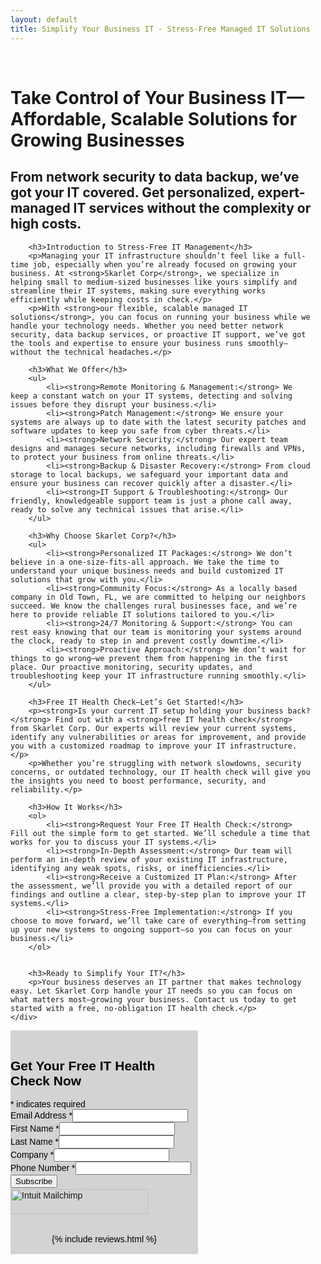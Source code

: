 ```yaml
---
layout: default
title: Simplify Your Business IT - Stress-Free Managed IT Solutions
---
```


<meta name="description" content="Skarlet Corp. Managed IT and Cyber Security Services in Dixie County Florida">

<br>
<div class="container">
<div style="display: flex; justify-content: space-between;">
    <!-- Left Column: Text Content -->
    <div style="flex: 3; padding-right: 20px; padding-left: 0px;">
        <h1>Take Control of Your Business IT—Affordable, Scalable Solutions for Growing Businesses</h1>
        <h2>From network security to data backup, we’ve got your IT covered. Get personalized, expert-managed IT services without the complexity or high costs.</h2>
        
        <h3>Introduction to Stress-Free IT Management</h3>
        <p>Managing your IT infrastructure shouldn’t feel like a full-time job, especially when you’re already focused on growing your business. At <strong>Skarlet Corp</strong>, we specialize in helping small to medium-sized businesses like yours simplify and streamline their IT systems, making sure everything works efficiently while keeping costs in check.</p>
        <p>With <strong>our flexible, scalable managed IT solutions</strong>, you can focus on running your business while we handle your technology needs. Whether you need better network security, data backup services, or proactive IT support, we’ve got the tools and expertise to ensure your business runs smoothly—without the technical headaches.</p>
        
        <h3>What We Offer</h3>
        <ul>
            <li><strong>Remote Monitoring & Management:</strong> We keep a constant watch on your IT systems, detecting and solving issues before they disrupt your business.</li>
            <li><strong>Patch Management:</strong> We ensure your systems are always up to date with the latest security patches and software updates to keep you safe from cyber threats.</li>
            <li><strong>Network Security:</strong> Our expert team designs and manages secure networks, including firewalls and VPNs, to protect your business from online threats.</li>
            <li><strong>Backup & Disaster Recovery:</strong> From cloud storage to local backups, we safeguard your important data and ensure your business can recover quickly after a disaster.</li>
            <li><strong>IT Support & Troubleshooting:</strong> Our friendly, knowledgeable support team is just a phone call away, ready to solve any technical issues that arise.</li>
        </ul>
        
        <h3>Why Choose Skarlet Corp?</h3>
        <ul>
            <li><strong>Personalized IT Packages:</strong> We don’t believe in a one-size-fits-all approach. We take the time to understand your unique business needs and build customized IT solutions that grow with you.</li>
            <li><strong>Community Focus:</strong> As a locally based company in Old Town, FL, we are committed to helping our neighbors succeed. We know the challenges rural businesses face, and we’re here to provide reliable IT solutions tailored to you.</li>
            <li><strong>24/7 Monitoring & Support:</strong> You can rest easy knowing that our team is monitoring your systems around the clock, ready to step in and prevent costly downtime.</li>
            <li><strong>Proactive Approach:</strong> We don’t wait for things to go wrong—we prevent them from happening in the first place. Our proactive monitoring, security updates, and troubleshooting keep your IT infrastructure running smoothly.</li>
        </ul>
        
        <h3>Free IT Health Check—Let’s Get Started!</h3>
        <p><strong>Is your current IT setup holding your business back?</strong> Find out with a <strong>free IT health check</strong> from Skarlet Corp. Our experts will review your current systems, identify any vulnerabilities or areas for improvement, and provide you with a customized roadmap to improve your IT infrastructure.</p>
        <p>Whether you’re struggling with network slowdowns, security concerns, or outdated technology, our IT health check will give you the insights you need to boost performance, security, and reliability.</p>
        
        <h3>How It Works</h3>
        <ol>
            <li><strong>Request Your Free IT Health Check:</strong> Fill out the simple form to get started. We’ll schedule a time that works for you to discuss your IT systems.</li>
            <li><strong>In-Depth Assessment:</strong> Our team will perform an in-depth review of your existing IT infrastructure, identifying any weak spots, risks, or inefficiencies.</li>
            <li><strong>Receive a Customized IT Plan:</strong> After the assessment, we’ll provide you with a detailed report of our findings and outline a clear, step-by-step plan to improve your IT systems.</li>
            <li><strong>Stress-Free Implementation:</strong> If you choose to move forward, we’ll take care of everything—from setting up your new systems to ongoing support—so you can focus on your business.</li>
        </ol>
        
       
        <h3>Ready to Simplify Your IT?</h3>
        <p>Your business deserves an IT partner that makes technology easy. Let Skarlet Corp handle your IT needs so you can focus on what matters most—growing your business. Contact us today to get started with a free, no-obligation IT health check.</p>
    </div>

<div id="mc_embed_shell">
      <link href="//cdn-images.mailchimp.com/embedcode/classic-061523.css" rel="stylesheet" type="text/css">
  <style type="text/css">
        #mc_embed_signup{background:lightgrey; color:Black; false;clear:left; font:14px Helvetica,Arial,sans-serif; width: 300px;}
        /* Add your own Mailchimp form style overrides in your site stylesheet or in this style block.
           We recommend moving this block and the preceding CSS link to the HEAD of your HTML file. */
</style>
<div id="mc_embed_signup">
    <form action="https://skarlet.us13.list-manage.com/subscribe/post?u=244988b289a2b9a2ca0e8a7a0&amp;id=b0614d89ab&amp;f_id=0043c2e1f0" method="post" id="mc-embedded-subscribe-form" name="mc-embedded-subscribe-form" class="validate" target="_self" novalidate="">
        <div id="mc_embed_signup_scroll"><br><h2>Get Your Free IT Health Check Now</h2>
            <div class="indicates-required"><span class="asterisk">*</span> indicates required</div>
            <div class="mc-field-group"><label for="mce-EMAIL">Email Address <span class="asterisk">*</span></label><input type="email" name="EMAIL" class="required email" id="mce-EMAIL" required="" value=""></div><div class="mc-field-group"><label for="mce-FNAME">First Name <span class="asterisk">*</span></label><input type="text" name="FNAME" class="required text" id="mce-FNAME" required="" value=""></div><div class="mc-field-group"><label for="mce-LNAME">Last Name <span class="asterisk">*</span></label><input type="text" name="LNAME" class="required text" id="mce-LNAME" required="" value=""></div><div class="mc-field-group"><label for="mce-COMPANY">Company <span class="asterisk">*</span></label><input type="text" name="COMPANY" class="required text" id="mce-COMPANY" required="" value=""></div><div class="mc-field-group"><label for="mce-PHONE">Phone Number <span class="asterisk">*</span></label><input type="text" name="PHONE" class="REQ_CSS" id="mce-PHONE" value=""></div>
<div hidden=""><input type="hidden" name="tags" value="190"></div>
        <div id="mce-responses" class="clear foot">
            <div class="response" id="mce-error-response" style="display: none;"></div>
            <div class="response" id="mce-success-response" style="display: none;"></div>
        </div>
    <div aria-hidden="true" style="position: absolute; left: -5000px;">
        /* real people should not fill this in and expect good things - do not remove this or risk form bot signups */
        <input type="text" name="b_244988b289a2b9a2ca0e8a7a0_b0614d89ab" tabindex="-1" value="">
    </div>
        <div class="optionalParent">
            <div class="clear foot">
                <input type="submit" name="subscribe" id="mc-embedded-subscribe" class="button" value="Subscribe">
                <p style="margin: 0px auto;"><a href="http://eepurl.com/i1WqsU" title="Mailchimp - email marketing made easy and fun"><span style="display: inline-block; background-color: transparent; border-radius: 4px;"><img class="refferal_badge" src="https://digitalasset.intuit.com/render/content/dam/intuit/mc-fe/en_us/images/intuit-mc-rewards-text-dark.svg" alt="Intuit Mailchimp" style="width: 220px; height: 40px; display: flex; padding: 2px 0px; justify-content: center; align-items: center;"></span></a></p>
            </div>
        </div>
    </div>
</form>
<br>
<center>
{% include reviews.html %}
</center>
<br>
</div>
</div>

</div>
</div>
<br>

